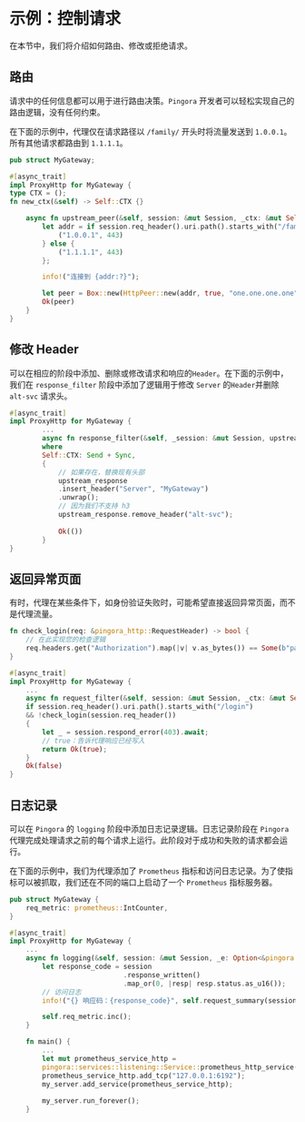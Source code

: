 # 示例：控制请求

在本节中，我们将介绍如何路由、修改或拒绝请求。

## 路由
请求中的任何信息都可以用于进行路由决策。`Pingora` 开发者可以轻松实现自己的路由逻辑，没有任何约束。

在下面的示例中，代理仅在请求路径以 `/family/` 开头时将流量发送到 `1.0.0.1`。所有其他请求都路由到 `1.1.1.1`。

```Rust
pub struct MyGateway;

#[async_trait]
impl ProxyHttp for MyGateway {
type CTX = ();
fn new_ctx(&self) -> Self::CTX {}

    async fn upstream_peer(&self, session: &mut Session, _ctx: &mut Self::CTX, ) -> Result<Box<HttpPeer>> {
        let addr = if session.req_header().uri.path().starts_with("/family/") {
            ("1.0.0.1", 443)
        } else {
            ("1.1.1.1", 443)
        };

        info!("连接到 {addr:?}");

        let peer = Box::new(HttpPeer::new(addr, true, "one.one.one.one".to_string()));
        Ok(peer)
    }
}
```


## 修改 Header

可以在相应的阶段中添加、删除或修改请求和响应的`Header`。在下面的示例中，我们在 `response_filter` 阶段中添加了逻辑用于修改 `Server`  的`Header`并删除 `alt-svc` 请求头。

```Rust
#[async_trait]
impl ProxyHttp for MyGateway {
        ...
        async fn response_filter(&self, _session: &mut Session, upstream_response: &mut ResponseHeader, _ctx: &mut Self::CTX, ) -> Result<()>
        where
        Self::CTX: Send + Sync,
        {
            // 如果存在，替换现有头部
            upstream_response
            .insert_header("Server", "MyGateway")
            .unwrap();
            // 因为我们不支持 h3
            upstream_response.remove_header("alt-svc");
    
            Ok(())
        }
}
```

## 返回异常页面

有时，代理在某些条件下，如身份验证失败时，可能希望直接返回异常页面，而不是代理流量。

```Rust
fn check_login(req: &pingora_http::RequestHeader) -> bool {
    // 在此实现您的检查逻辑
    req.headers.get("Authorization").map(|v| v.as_bytes()) == Some(b"password")
}

#[async_trait]
impl ProxyHttp for MyGateway {
    ...
    async fn request_filter(&self, session: &mut Session, _ctx: &mut Self::CTX) -> Result<bool> {
    if session.req_header().uri.path().starts_with("/login")
    && !check_login(session.req_header())
    {
        let _ = session.respond_error(403).await;
        // true：告诉代理响应已经写入
        return Ok(true);
    }
    Ok(false)
}
```
## 日志记录

可以在 `Pingora` 的 `logging` 阶段中添加日志记录逻辑。日志记录阶段在 `Pingora` 代理完成处理请求之前的每个请求上运行。此阶段对于成功和失败的请求都会运行。

在下面的示例中，我们为代理添加了 `Prometheus` 指标和访问日志记录。为了使指标可以被抓取，我们还在不同的端口上启动了一个 `Prometheus` 指标服务器。


```Rust
pub struct MyGateway {
    req_metric: prometheus::IntCounter,
}

#[async_trait]
impl ProxyHttp for MyGateway {
    ...
    async fn logging(&self, session: &mut Session, _e: Option<&pingora::Error>, ctx: &mut Self::CTX, ) {
        let response_code = session
                            .response_written()
                            .map_or(0, |resp| resp.status.as_u16());
        // 访问日志
        info!("{} 响应码：{response_code}", self.request_summary(session, ctx));

        self.req_metric.inc();
    }

    fn main() {
        ...
        let mut prometheus_service_http =
        pingora::services::listening::Service::prometheus_http_service();
        prometheus_service_http.add_tcp("127.0.0.1:6192");
        my_server.add_service(prometheus_service_http);
    
        my_server.run_forever();
    }
```
